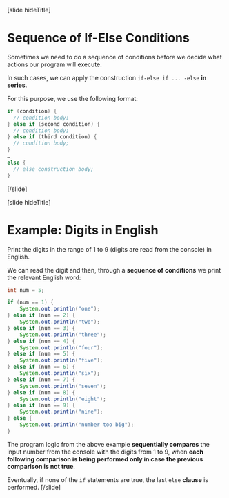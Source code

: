 [slide hideTitle]

# Sequence of If-Else Conditions
Sometimes we need to do a sequence of conditions before we decide what actions our program will execute. 

In such cases, we can apply the construction `if-else if ... -else` **in series**.

For this purpose, we use the following format:
```java
if (condition) {
  // condition body;
} else if (second condition) {
  // condition body;
} else if (third condition) {
  // condition body;
}
…
else {
  // else construction body;
}
```
[/slide]

[slide hideTitle]
# Example: Digits in English
Print the digits in the range of 1 to 9 (digits are read from the console) in English. 

We can read the digit and then, through a **sequence of conditions** we print the relevant English word:
```java live
int num = 5;

if (num == 1) {
    System.out.println("one");
} else if (num == 2) {
    System.out.println("two");
} else if (num == 3) {
    System.out.println("three");
} else if (num == 4) {
    System.out.println("four");
} else if (num == 5) {
    System.out.println("five");
} else if (num == 6) {
    System.out.println("six");
} else if (num == 7) {
    System.out.println("seven");
} else if (num == 8) {
    System.out.println("eight");
} else if (num == 9) {
    System.out.println("nine");
} else {
    System.out.println("number too big");
}
```

The program logic from the above example **sequentially compares** the input number from the console with the digits from 1 to 9, when **each following comparison is being performed only in case the previous comparison is not true**. 

Eventually, if none of the `if` statements are true, the last `else` **clause** is performed.
[/slide]